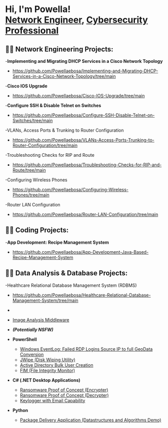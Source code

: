<h1>Hi, I'm Powella! <br/><a href="https://github.com/Powellaebosa">Network Engineer</a>, <a href="https://www.linkedin.com/in/powella-s-ebosa-m-sc-m-ed-a79473108//">Cybersecurity Professional</a>

<h2>👨‍💻 Network Engineering Projects:</h2> 

-<b>Implementing and Migrating DHCP Services in a Cisco Network Topology</b>
- https://github.com/Powellaebosa/Implementing-and-Migrating-DHCP-Services-in-a-Cisco-Network-Topology/tree/main
  
-<b>Cisco IOS Upgrade</b>  
- https://github.com/Powellaebosa/Cisco-IOS-Upgrade/tree/main

-<b>Configure SSH & Disable Telnet on Switches</b>

- https://github.com/Powellaebosa/Configure-SSH-Disable-Telnet-on-Switches/tree/main

-VLANs, Access Ports & Trunking to Router Configuration
- https://github.com/Powellaebosa/VLANs-Access-Ports-Trunking-to-Router-Configuration/tree/main

-Troubleshooting Checks for RIP and Route
- https://github.com/Powellaebosa/Troubleshooting-Checks-for-RIP-and-Route/tree/main

-Configuring Wireless Phones
- https://github.com/Powellaebosa/Configuring-Wireless-Phones/tree/main

-Router LAN Configuration
- https://github.com/Powellaebosa/Router-LAN-Configuration/tree/main

<h2>👨‍💻 Coding Projects:</h2>
  
-<b>App Development: Recipe Management System</b>

- https://github.com/Powellaebosa/App-Development-Java-Based-Recipe-Management-System

<h2>👨‍💻 Data Analysis & Database Projects:</h2>
-Healthcare Relational Database Management System (RDBMS)

  - https://github.com/Powellaebosa/Healthcare-Relational-Database-Management-System/tree/main
  - 
  
  - [Image Analysis Middleware](https://github.com/joshmadakor1/4chan-Image-Analysis-Middleware-C964)
  - <b><i>(Potentially NSFW)</b></i>
- <b>PowerShell</b>
  - [Windows EventLog: Failed RDP Logins Source IP to full GeoData Conversion](https://github.com/joshmadakor1/Sentinel-Lab)
  - [JWipe (Disk Wiping Utility)](https://github.com/joshmadakor1/Jwipe.PowerShell)
  - [Active Directory Bulk User Creation](https://github.com/joshmadakor1/AD_PS)
  - [FIM (File Integrity Monitor)](https://github.com/joshmadakor1/PowerShell-Integrity-FIM)
- <b>C# (.NET Desktop Applications)</b>
  - [Ransomware Proof of Concept (Encrypter)](https://github.com/joshmadakor1/EncrypterPOC)
  - [Ransomware Proof of Concept (Decrypter)](https://github.com/joshmadakor1/DecrypterPOC)
  - [Keylogger with Email Capability](https://github.com/joshmadakor1/Key-Logger-With-Email)
- <b>Python</b>
  - [Package Delivery Application (Datastructures and Algorithms Demo)](https://github.com/joshmadakor1/Package-Delivery-Pathfinding-Algorithm)







<!--
**joshmadakor1/joshmadakor1** is a ✨ _special_ ✨ repository because its `README.md` (this file) appears on your GitHub profile.

Here are some ideas to get you started:

- 🔭 I’m currently working on ...
- 🌱 I’m currently learning ...
- 👯 I’m looking to collaborate on ...
- 🤔 I’m looking for help with ...
- 💬 Ask me about ...
- 📫 How to reach me: ...
- 😄 Pronouns: ...
- ⚡ Fun fact: ...
-->
